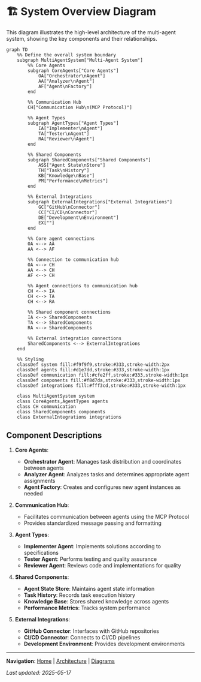 # 🏗️ System Overview Diagram

This diagram illustrates the high-level architecture of the multi-agent system, showing the key components and their relationships.

```mermaid
graph TD
    %% Define the overall system boundary
    subgraph MultiAgentSystem["Multi-Agent System"]
        %% Core Agents
        subgraph CoreAgents["Core Agents"]
            OA["Orchestrator\nAgent"] 
            AA["Analyzer\nAgent"]
            AF["Agent\nFactory"]
        end

        %% Communication Hub
        CH["Communication Hub\n(MCP Protocol)"]

        %% Agent Types
        subgraph AgentTypes["Agent Types"]
            IA["Implementer\nAgent"]
            TA["Tester\nAgent"]
            RA["Reviewer\nAgent"]
        end

        %% Shared Components
        subgraph SharedComponents["Shared Components"]
            ASS["Agent State\nStore"]
            TH["Task\nHistory"]
            KB["Knowledge\nBase"]
            PM["Performance\nMetrics"]
        end

        %% External Integrations
        subgraph ExternalIntegrations["External Integrations"]
            GC["GitHub\nConnector"]
            CC["CI/CD\nConnector"]
            DE["Development\nEnvironment"]
            EX[""]
        end

        %% Core agent connections
        OA <--> AA
        AA <--> AF

        %% Connection to communication hub
        OA <--> CH
        AA <--> CH
        AF <--> CH

        %% Agent connections to communication hub
        CH <--> IA
        CH <--> TA
        CH <--> RA

        %% Shared component connections
        IA <--> SharedComponents
        TA <--> SharedComponents
        RA <--> SharedComponents

        %% External integration connections
        SharedComponents <--> ExternalIntegrations
    end

    %% Styling
    classDef system fill:#f9f9f9,stroke:#333,stroke-width:2px
    classDef agents fill:#d1e7dd,stroke:#333,stroke-width:1px
    classDef communication fill:#cfe2ff,stroke:#333,stroke-width:1px
    classDef components fill:#f8d7da,stroke:#333,stroke-width:1px
    classDef integrations fill:#fff3cd,stroke:#333,stroke-width:1px

    class MultiAgentSystem system
    class CoreAgents,AgentTypes agents
    class CH communication
    class SharedComponents components
    class ExternalIntegrations integrations
```

## Component Descriptions

1. **Core Agents**:
   - **Orchestrator Agent**: Manages task distribution and coordinates between agents
   - **Analyzer Agent**: Analyzes tasks and determines appropriate agent assignments
   - **Agent Factory**: Creates and configures new agent instances as needed

2. **Communication Hub**:
   - Facilitates communication between agents using the MCP Protocol
   - Provides standardized message passing and formatting

3. **Agent Types**:
   - **Implementer Agent**: Implements solutions according to specifications
   - **Tester Agent**: Performs testing and quality assurance
   - **Reviewer Agent**: Reviews code and implementations for quality

4. **Shared Components**:
   - **Agent State Store**: Maintains agent state information
   - **Task History**: Records task execution history
   - **Knowledge Base**: Stores shared knowledge across agents
   - **Performance Metrics**: Tracks system performance

5. **External Integrations**:
   - **GitHub Connector**: Interfaces with GitHub repositories
   - **CI/CD Connector**: Connects to CI/CD pipelines
   - **Development Environment**: Provides development environments

---

<!-- 🧭 NAVIGATION -->
**Navigation**: [Home](../README.md) | [Architecture](../README.md) | [Diagrams](./README.md)

*Last updated: 2025-05-17*
